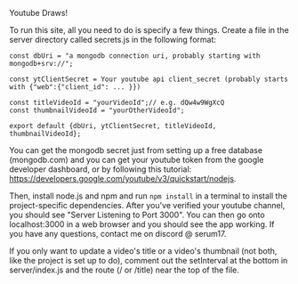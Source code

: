 Youtube Draws!

To run this site, all you need to do is specify a few things. Create a file in the server directory called secrets.js in the following format:

```
const dbUri = "a mongodb connection uri, probably starting with mongodb+srv://";

const ytClientSecret = Your youtube api client_secret (probably starts with {"web":{"client_id": ... }})

const titleVideoId = "yourVideoId";// e.g. dQw4w9WgXcQ
const thumbnailVideoId = "yourOtherVideoId";

export default {dbUri, ytClientSecret, titleVideoId, thumbnailVideoId};
```

You can get the mongodb secret just from setting up a free database (mongodb.com) and you can get your youtube token from the google developer dashboard, or by following this tutorial: https://developers.google.com/youtube/v3/quickstart/nodejs.

Then, install node.js and npm and run `npm install` in a terminal to install the project-specific dependencies. After you've verified your youtube channel, you should see "Server Listening to Port 3000". You can then go onto localhost:3000 in a web browser and you should see the app working. If you have any questions, contact me on discord @ serum17.

If you only want to update a video's title or a video's thumbnail (not both, like the project is set up to do), comment out the setInterval at the bottom in server/index.js and the route (/ or /title) near the top of the file.
